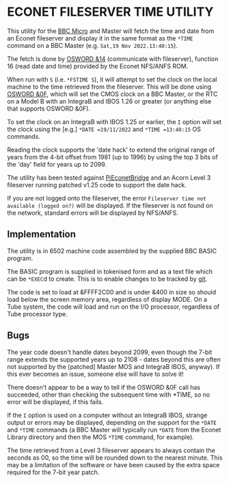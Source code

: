 ECONET FILESERVER TIME UTILITY
==============================

This utility for the [BBC Micro](https://en.wikipedia.org/wiki/BBC_Micro) and
Master will fetch the time and date from an Econet fileserver and display it
in the same format as the `*TIME` command on a BBC Master (e.g. `Sat,19 Nov
2022.13:40:15`).

The fetch is done by [OSWORD &14](https://beebwiki.mdfs.net/OSWORD_%2614)
(communicate with fileserver), function 16 (read date and time) provided by
the Econet NFS/ANFS ROM.

When run with `S` (i.e. `*FSTIME S`), it will attempt to set the clock on the
local machine to the time retrieved from the fileserver.  This will be done
using [OSWORD &0F](https://beebwiki.mdfs.net/OSWORD_%260F), which
will set the CMOS clock on a BBC Master, or the RTC on a Model B with an
IntegraB and IBOS 1.26 or greater (or anything else that supports OSWORD &0F).

To set the clock on an IntegraB with IBOS 1.25 or earlier, the `I` option will
set the clock using the [e.g.] `*DATE =19/11/2022` and `*TIME =13:40:15` OS
commands.

Reading the clock supports the 'date hack' to extend the original range of
years from the 4-bit offset from 1981 (up to 1996) by using the top 3 bits of
the 'day' field for years up to 2099.

The utility has been tested against
[PiEconetBridge](https://github.com/cr12925/PiEconetBridge) and an Acorn Level
3 fileserver running patched v1.25 code to support the date hack.

If you are not logged onto the fileserver, the error `Fileserver time not
available (logged on?)` will be displayed.  If the fileserver is not found
on the network, standard errors will be displayed by NFS/ANFS.


Implementation
--------------

The utility is in 6502 machine code assembled by the supplied BBC BASIC
program.

The BASIC program is supplied in tokenised form and as a text file which can
be `*EXEC`d to create.  This is to enable changes to be tracked by
[git](https://git-scm.com).

The code is set to load at &FFFF2C00 and is under &400 in size so should load
below the screen memory area, regardless of display MODE.  On a Tube system,
the code will load and run on the I/O processor, regardless of Tube processor
type.


Bugs
----

The year code doesn't handle dates beyond 2099, even though the 7-bit range
extends the supported years up to 2108 - dates beyond this are often not
supported by the [patched] Master MOS and IntegraB IBOS, anyway).  If this
ever becomes an issue, someone else will have to solve it!

There doesn't appear to be a way to tell if the OSWORD &0F call has succeeded,
other than checking the subsequent time with *TIME, so no error will be
displayed, if this fails.

If the `I` option is used on a computer without an IntegraB IBOS, strange
output or errors may be displayed, depending on the support for the `*DATE`
and `*TIME` commands (a BBC Master will typically run `*DATE` from the Econet
Library directory and then the MOS `*TIME` command, for example).

The time retrieved from a Level 3 fileserver appears to always contain the
seconds as 00, so the time will be rounded down to the nearest minute.  This
may be a limitation of the software or have been caused by the extra space
required for the 7-bit year patch.
